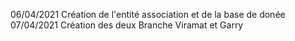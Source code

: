 06/04/2021 Création de l'entité association et de la base de donée
07/04/2021 Création des deux Branche Viramat et Garry
